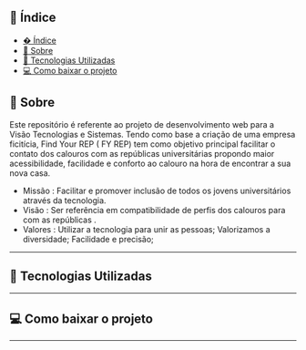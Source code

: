 ## 📜 Índice
- [� Índice](#-índice)
- [📝 Sobre](#-sobre)
- [👾 Tecnologias Utilizadas](#-tecnologias-utilizadas)
- [💻 Como baixar o projeto](#-como-baixar-o-projeto)

## 📝 Sobre 
Este repositório é referente ao projeto de desenvolvimento web para a Visão Tecnologias e Sistemas.  Tendo como base a criação de uma empresa ficitícia, Find Your REP ( FY REP)  tem como objetivo principal facilitar o contato dos calouros com as repúblicas universitárias propondo maior acessibilidade, facilidade e conforto ao calouro na hora de encontrar a sua nova casa. 
- Missão : Facilitar e promover inclusão de todos os jovens universitários através da tecnologia.
- Visão : Ser referência em compatibilidade de perfis dos calouros  para com as repúblicas .
- Valores : Utilizar a tecnologia para unir as pessoas;
                  Valorizamos a diversidade;
                  Facilidade e precisão;

---
## 👾 Tecnologias Utilizadas 


  ---
## 💻 Como baixar o projeto 

---

